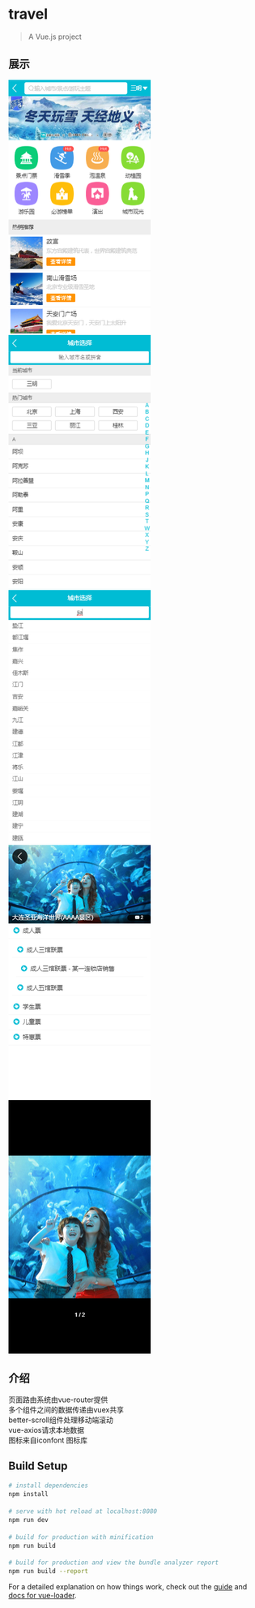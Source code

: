 # travel

> A Vue.js project

## 展示

![](https://github.com/bboyAyao/vue-qunar-travel/blob/master/images/q1.png)
![](https://github.com/bboyAyao/vue-qunar-travel/blob/master/images/q2.png)
![](https://github.com/bboyAyao/vue-qunar-travel/blob/master/images/q3.png)
![](https://github.com/bboyAyao/vue-qunar-travel/blob/master/images/q4.png)
![](https://github.com/bboyAyao/vue-qunar-travel/blob/master/images/q5.png)

## 介绍

页面路由系统由vue-router提供  
多个组件之间的数据传递由vuex共享   
better-scroll组件处理移动端滚动    
vue-axios请求本地数据  
图标来自iconfont 图标库

## Build Setup

``` bash
# install dependencies
npm install

# serve with hot reload at localhost:8080
npm run dev

# build for production with minification
npm run build

# build for production and view the bundle analyzer report
npm run build --report
```

For a detailed explanation on how things work, check out the [guide](http://vuejs-templates.github.io/webpack/) and [docs for vue-loader](http://vuejs.github.io/vue-loader).
